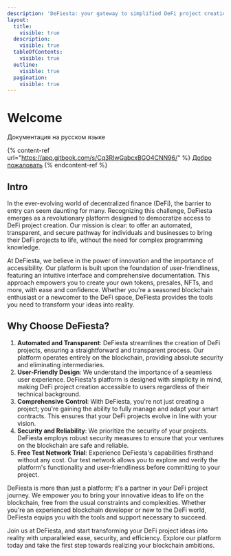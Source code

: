 ```yaml
---
description: 'DeFiesta: your gateway to simplified DeFi project creation'
layout:
  title:
    visible: true
  description:
    visible: true
  tableOfContents:
    visible: true
  outline:
    visible: true
  pagination:
    visible: true
---
```


# Welcome

Документация на русском языке

{% content-ref url="https://app.gitbook.com/s/Cq3RIwGabcxBGO4CNN96/" %}
[Добро пожаловать](https://app.gitbook.com/s/Cq3RIwGabcxBGO4CNN96/)
{% endcontent-ref %}

## Intro

In the ever-evolving world of decentralized finance (DeFi), the barrier to entry can seem daunting for many. Recognizing this challenge, DeFiesta emerges as a revolutionary platform designed to democratize access to DeFi project creation. Our mission is clear: to offer an automated, transparent, and secure pathway for individuals and businesses to bring their DeFi projects to life, without the need for complex programming knowledge.

At DeFiesta, we believe in the power of innovation and the importance of accessibility. Our platform is built upon the foundation of user-friendliness, featuring an intuitive interface and comprehensive documentation. This approach empowers you to create your own tokens, presales, NFTs, and more, with ease and confidence. Whether you're a seasoned blockchain enthusiast or a newcomer to the DeFi space, DeFiesta provides the tools you need to transform your ideas into reality.

## Why Choose DeFiesta?

1. **Automated and Transparent**: DeFiesta streamlines the creation of DeFi projects, ensuring a straightforward and transparent process. Our platform operates entirely on the blockchain, providing absolute security and eliminating intermediaries.
2. **User-Friendly Design**: We understand the importance of a seamless user experience. DeFiesta's platform is designed with simplicity in mind, making DeFi project creation accessible to users regardless of their technical background.
3. **Comprehensive Control**: With DeFiesta, you're not just creating a project; you're gaining the ability to fully manage and adapt your smart contracts. This ensures that your DeFi projects evolve in line with your vision.
4. **Security and Reliability**: We prioritize the security of your projects. DeFiesta employs robust security measures to ensure that your ventures on the blockchain are safe and reliable.
5. **Free Test Network Trial**: Experience DeFiesta's capabilities firsthand without any cost. Our test network allows you to explore and verify the platform's functionality and user-friendliness before committing to your project.

DeFiesta is more than just a platform; it's a partner in your DeFi project journey. We empower you to bring your innovative ideas to life on the blockchain, free from the usual constraints and complexities. Whether you're an experienced blockchain developer or new to the DeFi world, DeFiesta equips you with the tools and support necessary to succeed.

Join us at DeFiesta, and start transforming your DeFi project ideas into reality with unparalleled ease, security, and efficiency. Explore our platform today and take the first step towards realizing your blockchain ambitions.

